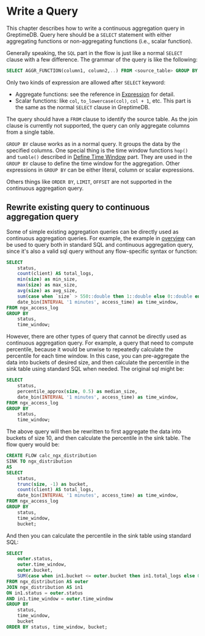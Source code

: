 # Write a Query

This chapter describes how to write a continuous aggregation query in GreptimeDB. Query here should be a `SELECT` statement with either aggregating functions or non-aggregating functions (i.e., scalar function).

Generally speaking, the `SQL` part in the flow is just like a normal `SELECT` clause with a few difference.
The grammar of the query is like the following:

```sql
SELECT AGGR_FUNCTION(column1, column2,..) FROM <source_table> GROUP BY TIME_WINDOW_FUNCTION();
```

Only two kinds of expression are allowed after `SELECT` keyword:
- Aggregate functions: see the reference in [Expression](./expression.md) for detail.
- Scalar functions: like `col`, `to_lowercase(col)`, `col + 1`, etc. This part is the same as the normal `SELECT` clause in GreptimeDB.

The query should have a `FROM` clause to identify the source table. As the join clause is currently not supported, the query can only aggregate columns from a single table.

`GROUP BY` clause works as in a normal query. It groups the data by the specified columns. One special thing is the time window functions `hop()` and `tumble()` described in [Define Time Window](./define-time-window.md) part. They are used in the `GROUP BY` clause to define the time window for the aggregation. Other expressions in `GROUP BY` can be either literal, column or scalar expressions.

Others things like `ORDER BY`, `LIMIT`, `OFFSET` are not supported in the continuous aggregation query.

## Rewrite existing query to continuous aggregation query

Some of simple existing aggregation queries can be directly used as continuous aggregation queries. For example, the example in [overview](./overview.md) can be used to query both in standard SQL and continuous aggregation query, since it's also a valid sql query without any flow-specific syntax or function:

```sql
SELECT
    status,
    count(client) AS total_logs,
    min(size) as min_size,
    max(size) as max_size,
    avg(size) as avg_size,
    sum(case when `size` > 550::double then 1::double else 0::double end) as high_size_count,
    date_bin(INTERVAL '1 minutes', access_time) as time_window,
FROM ngx_access_log
GROUP BY
    status,
    time_window;
```

However, there are other types of query that cannot be directly used as continuous aggregation query. 
For example, a query that need to compute percentile, because it would be unwise to repeatedly calculate the percentile for each time window. In this case, you can pre-aggregate the data into buckets of desired size, and then calculate the percentile in the sink table using standard SQL when needed. The original sql might be:
```sql
SELECT
    status,
    percentile_approx(size, 0.5) as median_size,
    date_bin(INTERVAL '1 minutes', access_time) as time_window,
FROM ngx_access_log
GROUP BY
    status,
    time_window;
```
The above query will then be rewritten to first aggregate the data into buckets of size 10, and then calculate the percentile in the sink table.
The flow query would be:
```sql
CREATE FLOW calc_ngx_distribution
SINK TO ngx_distribution
AS
SELECT
    status,
    trunc(size, -1) as bucket,
    count(client) AS total_logs,
    date_bin(INTERVAL '1 minutes', access_time) as time_window,
FROM ngx_access_log
GROUP BY
    status,
    time_window,
    bucket;
```

And then you can calculate the percentile in the sink table using standard SQL:
```sql
SELECT
    outer.status,
    outer.time_window,
    outer.bucket,
    SUM(case when in1.bucket <= outer.bucket then in1.total_logs else 0 end) * 100 / SUM(in1.total_logs) AS percentile
FROM ngx_distribution AS outer
JOIN ngx_distribution AS in1
ON in1.status = outer.status 
AND in1.time_window = outer.time_window
GROUP BY
    status,
    time_window,
    bucket
ORDER BY status, time_window, bucket;
```

<!-- 
TODO(discord9): add example for percentile query
TODO(discord9): add example for tumble and hop once we support window table function
Another example that require rewrite is for query that needs overlapping timewindow, hence `hop()` function is needed. 
-->